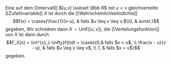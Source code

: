 Eine auf dem [[Intervall]] $[u,v] \subset \Bbb R$ mit $u < v$ gleichverteilte [[Zufallsvariable]] $X$ ist durch die [[Wahrscheinlichkeitsdichte]]
$$f(x) = \cases{\frac{1}{v-u}, & falls $u \leq x \leq v,$\\0, & sonst.}$$
gegeben, Wir schreiben dann $X \sim \mathrm{Unif}([u,v])$, die [[Verteilungsfunktion]] von $X$ ist dann durch
$$F_X(x) = \int^{x}_{-\infty}f(t)dt = 
\cases{0,& falls $x < u$, \\ \frac{x - u}{v - u}, & falls $u \leq x \leq v$, \\ 1, & falls $x > v$}$$
gegeben.

